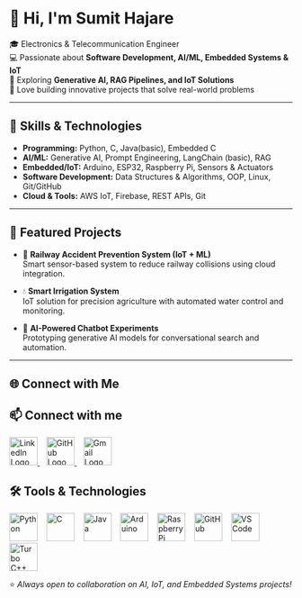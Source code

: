 # 👋 Hi, I'm Sumit Hajare  

🎓 Electronics & Telecommunication Engineer  
💻 Passionate about **Software Development, AI/ML, Embedded Systems & IoT**  
🌱 Exploring **Generative AI, RAG Pipelines, and IoT Solutions**  
🚀 Love building innovative projects that solve real-world problems  

---

## 🔧 Skills & Technologies  
- **Programming:** Python, C, Java(basic), Embedded C
- **AI/ML:** Generative AI, Prompt Engineering, LangChain (basic), RAG  
- **Embedded/IoT:** Arduino, ESP32, Raspberry Pi, Sensors & Actuators  
- **Software Development:** Data Structures & Algorithms, OOP, Linux, Git/GitHub  
- **Cloud & Tools:** AWS IoT, Firebase, REST APIs, Git  

---

## 📌 Featured Projects  
- 🚉 **Railway Accident Prevention System (IoT + ML)**  
   Smart sensor-based system to reduce railway collisions using cloud integration.  

- 💧 **Smart Irrigation System**  
   IoT solution for precision agriculture with automated water control and monitoring.  

- 🤖 **AI-Powered Chatbot Experiments**  
   Prototyping generative AI models for conversational search and automation.  

---

## 🌐 Connect with Me  
   

## 📫 Connect with me  

<p align="left">
  <!-- LinkedIn -->
  <a href="https://www.linkedin.com/in/sumithajare">
    <img src="https://cdn.jsdelivr.net/gh/devicons/devicon/icons/linkedin/linkedin-original.svg" width="50" height="50" alt="LinkedIn Logo" style="border:none; text-decoration:none;"/>
  </a>
  &nbsp;&nbsp;

  <!-- GitHub -->
  <a href="https://github.com/sumithajare11">
    <img src="https://cdn.jsdelivr.net/gh/devicons/devicon/icons/github/github-original.svg" width="50" height="50" alt="GitHub Logo" style="border:none; text-decoration:none;"/>
  </a>
  &nbsp;&nbsp;

  <!-- Gmail -->
  <a href="mailto:sumithajare2003@gmail.com">
    <img src="https://cdn-icons-png.flaticon.com/512/5968/5968534.png" width="50" height="50" alt="Gmail Logo" style="border:none; text-decoration:none;"/>
  </a>
</p>







## 🛠️ Tools & Technologies

<p align="left">
  <img src="https://cdn.jsdelivr.net/gh/devicons/devicon/icons/python/python-original.svg" width="50" height="50" alt="Python"/>
    &nbsp;&nbsp;
  <img src="https://cdn.jsdelivr.net/gh/devicons/devicon/icons/c/c-original.svg" width="50" height="50" alt="C"/>
    &nbsp;&nbsp;
  <img src="https://cdn.jsdelivr.net/gh/devicons/devicon/icons/java/java-original.svg" width="50" height="50" alt="Java"/>
    &nbsp;&nbsp;
  <img src="https://cdn.jsdelivr.net/gh/devicons/devicon/icons/arduino/arduino-original.svg" width="50" height="50" alt="Arduino"/>
    &nbsp;&nbsp;
  <img src="https://cdn.jsdelivr.net/gh/devicons/devicon/icons/raspberrypi/raspberrypi-original.svg" width="50" height="50" alt="Raspberry Pi"/>
    &nbsp;&nbsp;
  <img src="https://cdn.jsdelivr.net/gh/devicons/devicon/icons/github/github-original.svg" width="50" height="50" alt="GitHub"/>
    &nbsp;&nbsp;
  <img src="https://cdn.jsdelivr.net/gh/devicons/devicon/icons/vscode/vscode-original.svg" width="50" height="50" alt="VS Code"/>
    &nbsp;&nbsp;
  <img src="https://img.icons8.com/color/48/c-plus-plus-logo.png" width="50" height="50" alt="Turbo C++"/>
</p>






⭐ *Always open to collaboration on AI, IoT, and Embedded Systems projects!*  

